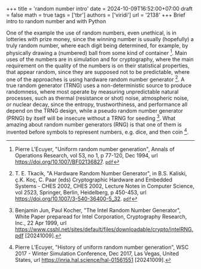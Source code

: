 +++
title = 'random number intro'
date = 2024-10-09T16:52:00+07:00
draft = false
math = true
tags = ['tbr']
authors = ['viridi']
url = '2138'
+++
Brief intro to random number and with Python<!--more-->

One of the example the use of random numbers, even unethical, is in lotteries with prize money, since the winning number is usually (hopefully) a truly random number, where each digit being determined, for example, by physically drawing a (numbered) ball from some kind of container [^lecuyer_1944]. Main uses of the numbers are in simulation and for cryptography, where the main requirement on the quality of the numbers is on their statistical properties, that appear random, since they are supposed not to be predictable, where one of the approaches is using hardware random number generator [^tkacik_2002]. A true random generator (TRNG) uses a non-deterministic source to produce
randomness, where most operate by measuring unpredictable natural processes, such as thermal (resistance or shot) noise, atmospheric noise, or nuclear decay, since the entropy, trustworthiness, and performance all depend on the TRNG design, while a pseudo random number generator (PRNG) by itself will be insecure without a TRNG for seeding [^jun_1999]. What amazing about random number generators (RNG) is that one of them is invented before symbols to represent numbers, e.g. dice, and then coin [^lecuyer_2017].


[^lecuyer_1944]: Pierre L'Ecuyer, "Uniform random number generation", Annals of Operations Research, vol 53, no 1, p 77-120, Dec 1994, url https://doi.org/10.1007/BF02136827. [`pdf`](https://www.iro.umontreal.ca/~lecuyer/myftp/papers/tutaor-1994.pdf)
[^lecuyer_2017]: Pierre L’Ecuyer, "History of uniform random number generation", WSC 2017 - Winter Simulation Conference, Dec 2017, Las Vegas, United States, url https://inria.hal.science/hal-01561551 [20241009].
[^jun_1999]: Benjamin Jun, Paul Kocher, "The Intel Random Number Generator", White Paper preparead for Intel Corporation, Cryptography Research, Inc., 22 Apr 1999, url https://www.csshl.net/sites/default/files/downloadable/crypto/intelRNG.pdf [20241009].
[^tkacik_2002]: T. E. Tkacik, "A Hardware Random Number Generator", in B.S. Kaliski, ç.K. Koç, C. Paar (eds) Cryptographic Hardware and Embedded Systems - CHES 2002, CHES 2002, Lecture Notes in Computer Science, vol 2523, Springer, Berlin, Heidelberg, p 450-453, url https://doi.org/10.1007/3-540-36400-5_32. [`pdf`](https://citeseerx.ist.psu.edu/document?repid=rep1&type=pdf&doi=704657c4b85597fb4e0eab583a5e64301f4f0dcf#page=466)
